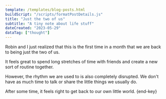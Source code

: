 ```yaml
---
template: /templates/blog-posts.html
buildScript: "/scripts/formatPostDetails.js"
title: "Just the two of us"
subtitle: "A tiny note about life stuff"
dateCreated: "2023-05-29"
dataTag: ["thought"]
---
```


Robin and I just realized that this is the first time in a month that we are back to being just the two of us.

It feels great to spend long stretches of time with friends and create a new sort of routine together.

However, the rhythm we are used to is also completely disrupted. We don't have as much time to talk or share the little things we usually do.

After some time, it feels right to get back to our own little world. {end-key}
